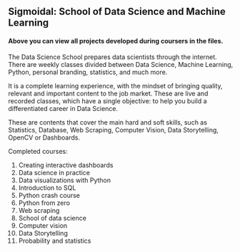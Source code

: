 ## Sigmoidal: School of Data Science and Machine Learning

#### Above you can view all projects developed during coursers in the files.

The Data Science School prepares data scientists through the internet. There are weekly classes divided between Data Science, Machine Learning, Python, personal branding, statistics, and much more.

It is a complete learning experience, with the mindset of bringing quality, relevant and important content to the job market. These are live and recorded classes, which have a single objective: to help you build a differentiated career in Data Science.

These are contents that cover the main hard and soft skills, such as Statistics, Database, Web Scraping, Computer Vision, Data Storytelling, OpenCV or Dashboards.

Completed courses:
1. Creating interactive dashboards
2. Data science in practice
3. Data visualizations with Python
4. Introduction to SQL
5. Python crash course
6. Python from zero
7. Web scraping
8. School of data science
9. Computer vision
10. Data Storytelling
11. Probability and statistics 
